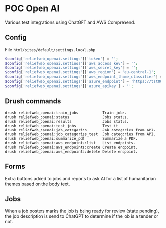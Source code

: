 # POC Open AI

Various test integrations using ChatGPT and AWS Comprehend.

## Config

File `html/sites/default/settings.local.php`

```php
$config['reliefweb_openai.settings']['token'] = '';
$config['reliefweb_openai.settings']['aws_access_key'] = '';
$config['reliefweb_openai.settings']['aws_secret_key'] = '';
$config['reliefweb_openai.settings']['aws_region'] = 'eu-central-1';
$config['reliefweb_openai.settings']['aws_endpoint_theme_classifier'] = 'arn:aws:comprehend:eu-central-1:694216630861:document-classifier-endpoint/rw-themes';
$config['reliefweb_openai.settings']['azure_endpoint'] = 'https://tst003.openai.azure.com/openai/deployments/tst003/chat/completions?api-version=2023-03-15-preview';
$config['reliefweb_openai.settings']['azure_apikey'] = '';
```

## Drush commands

```
drush reliefweb_openai:train_jobs           Train jobs.
drush reliefweb_openai:status               Jobs status.
drush reliefweb_openai:results              Jobs status.
drush reliefweb_openai:test_jobs            Test it
drush reliefweb_openai:job_categories       Job categories from API.
drush reliefweb_openai:job_categories_test  Job categories from API.
drush reliefweb_openai:summarize_pdf        Summarize a PDF.
drush reliefweb_openai:aws_endpoints:list   List endpoints.
drush reliefweb_openai:aws_endpoints:create Create endpoint.
drush reliefweb_openai:aws_endpoints:delete Delete endpoint.
```

## Forms

Extra buttons added to jobs and reports to ask AI for a list of humanitarian themes
based on the body text.

## Jobs

When a job posters marks the job is being ready for review (state pending), the job description
is send to ChatGPT to determine if the job is a tender or not.
